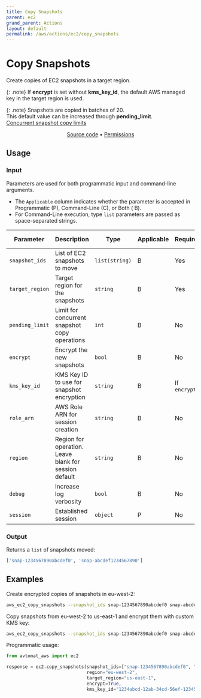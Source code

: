 ```yaml
---
title: Copy Snapshots
parent: ec2
grand_parent: Actions
layout: default
permalink: /aws/actions/ec2/copy_snapshots
---
```


# Copy Snapshots

Create copies of EC2 snapshots in a target region.<br/>

{: .note}
If <b>encrypt</b> is set without <b>kms_key_id</b>, the default AWS managed key in the target region is used.

{: .note}
Snapshots are copied in batches of 20.<br/>
This default value can be increased through <b>pending_limit</b>.<br/>
<a href="https://aws.amazon.com/about-aws/whats-new/2020/04/amazon-ebs-increases-concurrent-snapshot-copy-limits-to-20-snapshots-per-destination-region/" target="_blank">Concurrent snapshot copy limits</a>

<p align="center">
   <a href="https://github.com/avtomat-hub/avtomat-aws/tree/main/avtomat_aws/ec2/copy_snapshots.py">Source code</a> •
   <a href="/aws/permissions/ec2/copy_snapshots">Permissions</a>
</p>

## Usage

### Input

Parameters are used for both programmatic input and command-line arguments.<br/>

- The `Applicable` column indicates whether the parameter is accepted in Programmatic (P), Command-Line (C), or Both (
  B).<br/>
- For Command-Line execution, type `list` parameters are passed as space-separated strings.

| Parameter       | Description                                           | Type           | Applicable | Required     | Default Value   |
|-----------------|-------------------------------------------------------|----------------|------------|--------------|-----------------|
| `snapshot_ids`  | List of EC2 snapshots to move                         | `list(string)` | B          | Yes          | None            |
| `target_region` | Target region for the snapshots                       | `string`       | B          | Yes          | None            |
| `pending_limit` | Limit for concurrent snapshot copy operations         | `int`          | B          | No           | None            |
| `encrypt`       | Encrypt the new snapshots                             | `bool`         | B          | No           | False           |
| `kms_key_id`    | KMS Key ID to use for snapshot encryption             | `string`       | B          | If `encrypt` | None            |
| `role_arn`      | AWS Role ARN for session creation                     | `string`       | B          | No           | None            |
| `region`        | Region for operation. Leave blank for session default | `string`       | B          | No           | Session Default |
| `debug`         | Increase log verbosity                                | `bool`         | B          | No           | False           |
| `session`       | Established session                                   | `object`       | P          | No           | None            |                           |

### Output

Returns a `list` of snapshots moved:

```python
['snap-1234567890abcdef0', 'snap-abcdef1234567890']
```

## Examples

Create encrypted copies of snapshots in eu-west-2:

```bash
aws_ec2_copy_snapshots --snapshot_ids snap-1234567890abcdef0 snap-abcdef1234567890 --region eu-west-2 --target_region eu-west-2 --encrypt
```

Copy snapshots from eu-west-2 to us-east-1 and encrypt them with custom KMS key:

```bash
aws_ec2_copy_snapshots --snapshot_ids snap-1234567890abcdef0 snap-abcdef1234567890 --region eu-west-2 --target_region us-east-1 --encrypt --kms_key_id 1234abcd-12ab-34cd-56ef-1234567890ab
```

Programmatic usage:

```python
from avtomat_aws import ec2

response = ec2.copy_snapshots(snapshot_ids=["snap-1234567890abcdef0", "snap-abcdef1234567890"],
                              region="eu-west-2",
                              target_region="us-east-1",
                              encrypt=True,
                              kms_key_id="1234abcd-12ab-34cd-56ef-1234567890ab")
```
